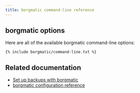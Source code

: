 ```yaml
---
title: borgmatic command-line reference
---
```

## borgmatic options

Here are all of the available borgmatic command-line options:

```
{% include borgmatic/command-line.txt %}
```


## Related documentation

 * [Set up backups with borgmatic](https://torsion.org/borgmatic/how-to/set-up-backups.md)
 * [borgmatic configuration reference](https://torsion.org/borgmatic/reference/configuration.md)
